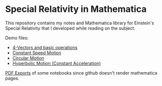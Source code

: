 # Special Relativity in Mathematica

This repository contains my notes and Mathematica library
for Einstein's Special Relativity that I developed while
reading on the subject.

Demo files:

- [4-Vectors and basic operations](FourVectors.nb)
- [Constant Speed Motion](ConstantSpeedMotion.nb)
- [Circular Motion](CircularMotion.nb)
- [Hyperbolic Motion (Constant Acceleration)](HyberbolicNotion.nb)

[PDF Exports](pdf/) of some notebooks since github doesn't render
mathematica pages.
